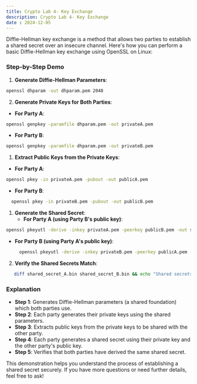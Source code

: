 ```yaml
---
title: Crypto Lab 4- Key Exchange
description: Crypto Lab 4- Key Exchange
date : 2024-12-05
---
```


Diffie-Hellman key exchange is a method that allows two parties to establish a shared secret over an insecure channel. Here's how you can perform a basic Diffie-Hellman key exchange using OpenSSL on Linux:

### Step-by-Step Demo

1. **Generate Diffie-Hellman Parameters**:
   

```bash
openssl dhparam -out dhparam.pem 2048
```

2. **Generate Private Keys for Both Parties**:
* **For Party A**:

```sh
openssl genpkey -paramfile dhparam.pem -out privateA.pem
```

* **For Party B**:

```sh
openssl genpkey -paramfile dhparam.pem -out privateB.pem
```

1. **Extract Public Keys from the Private Keys**:
* **For Party A**:

```sh
openssl pkey -in privateA.pem -pubout -out publicA.pem
```

* **For Party B**:
  

```sh
  openssl pkey -in privateB.pem -pubout -out publicB.pem
  ```

1. **Generate the Shared Secret**:
   - **For Party A (using Party B's public key)**:

     

```sh
openssl pkeyutl -derive -inkey privateA.pem -peerkey publicB.pem -out shared_secret_A.bin
```

- **For Party B (using Party A's public key)**:
  

```sh
     openssl pkeyutl -derive -inkey privateB.pem -peerkey publicA.pem -out shared_secret_B.bin
```

2. **Verify the Shared Secrets Match**:
   

```sh
   diff shared_secret_A.bin shared_secret_B.bin && echo "Shared secrets match!" || echo "Shared secrets do not match!"
   ```

### Explanation

* **Step 1**: Generates Diffie-Hellman parameters (a shared foundation) which both parties use.
* **Step 2**: Each party generates their private keys using the shared parameters.
* **Step 3**: Extracts public keys from the private keys to be shared with the other party.
* **Step 4**: Each party generates a shared secret using their private key and the other party's public key.
* **Step 5**: Verifies that both parties have derived the same shared secret.

This demonstration helps you understand the process of establishing a shared secret securely. If you have more questions or need further details, feel free to ask!

